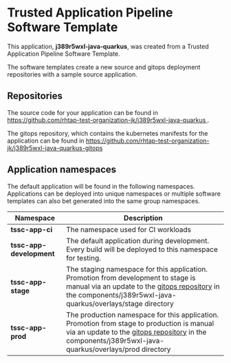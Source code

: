 # Trusted Application Pipeline Software Template

This application, **j389r5wxl-java-quarkus**, was created from a Trusted Application Pipeline Software Template.

The software templates create a new source and gitops deployment repositories with a sample source application. 

## Repositories

The source code for your application can be found in [https://github.com/rhtap-test-organization-jk/j389r5wxl-java-quarkus ](https://github.com/rhtap-test-organization-jk/j389r5wxl-java-quarkus ).
 
The gitops repository, which contains the kubernetes manifests for the application can be found in 
[https://github.com/rhtap-test-organization-jk/j389r5wxl-java-quarkus-gitops ](https://github.com/rhtap-test-organization-jk/j389r5wxl-java-quarkus-gitops ) 

## Application namespaces 

The default application will be found in the following namespaces. Applications can be deployed into unique namespaces or multiple software templates can also bet generated into the same group namespaces.  

|  Namespace   |  Description   |  
| -------- | -------- |
| **tssc-app-ci** | The namespace used for CI workloads |
| **tssc-app-development** | The default application during development. Every build will be deployed to this namespace for testing. |
| **tssc-app-stage** | The staging namespace for this application. Promotion from development to stage is manual via an update to the [gitops repository](https://github.com/rhtap-test-organization-jk/j389r5wxl-java-quarkus-gitops ) in the components/j389r5wxl-java-quarkus/overlays/stage directory |
| **tssc-app-prod** | The production namespace for this application. Promotion from stage to production is manual via an update to the [gitops repository](https://github.com/rhtap-test-organization-jk/j389r5wxl-java-quarkus-gitops ) in the components/j389r5wxl-java-quarkus/overlays/prod directory |
